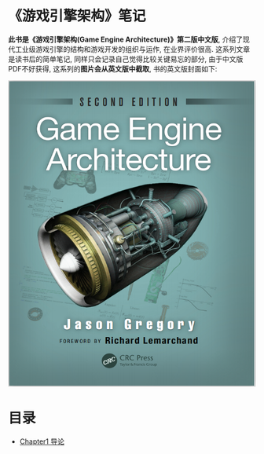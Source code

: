# 《游戏引擎架构》笔记

**此书是《游戏引擎架构(Game Engine Architecture)》第二版中文版**, 介绍了现代工业级游戏引擎的结构和游戏开发的组织与运作, 在业界评价很高. 这系列文章是读书后的简单笔记, 同样只会记录自己觉得比较关键易忘的部分, 由于中文版PDF不好获得, 这系列的**图片会从英文版中截取**, 书的英文版封面如下:

![picture 1](./Chapter1%20导论/Media/bca023503c7f9be9c1c3ba4b298e7699b4d99821d760029fde2e68cd34767ef7.png)  

# 目录

- [Chapter1 导论](Chapter1%20导论/README.md)